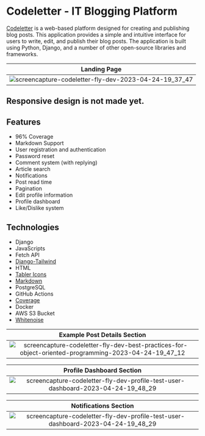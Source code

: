 # Codeletter - IT Blogging Platform

[Codeletter](https://codeletter.fly.dev/) is a web-based platform designed for creating and publishing blog posts. This application provides a simple and intuitive interface for users to write, edit, and publish their blog posts. The application is built using Python, Django, and a number of other open-source libraries and frameworks.

| Landing Page |
|:--:|
| ![screencapture-codeletter-fly-dev-2023-04-24-19_37_47](https://user-images.githubusercontent.com/111734497/234094401-f502aeb4-768a-4fba-814d-6d599bbecb00.png) |

## Responsive design is not made yet.

## Features 

- 96% Coverage
- Markdown Support
- User registration and authentication
- Password reset
- Comment system (with replying)
- Article search
- Notifications
- Post read time
- Pagination
- Edit profile information
- Profile dashboard
- Like/Dislike system

## Technologies

- Django
- JavaScripts
- Fetch API
- [Django-Tailwind](https://github.com/timonweb/django-tailwind)
- HTML
- [Tabler Icons](https://icon-sets.iconify.design/tabler/)
- [Markdown](https://pypi.org/project/Markdown/)
- PostgreSQL
- GitHub Actions
- [Coverage](https://coverage.readthedocs.io/en/7.2.3/)
- Docker
- AWS S3 Bucket
- [Whitenoise](https://github.com/evansd/whitenoise)

| Example Post Details Section |
|:--:| 
| ![screencapture-codeletter-fly-dev-best-practices-for-object-oriented-programming-2023-04-24-19_47_12](https://user-images.githubusercontent.com/111734497/234094817-90fbd30f-71a3-475d-97e4-ebe025ea98a0.png) | 

| Profile Dashboard Section |
|:--:|
| ![screencapture-codeletter-fly-dev-profile-test-user-dashboard-2023-04-24-19_48_29](https://user-images.githubusercontent.com/111734497/234095427-a29c06c8-31a9-4cec-9c63-d21cadcd92f4.png) |

| Notifications Section |
|:--:|
| ![screencapture-codeletter-fly-dev-profile-test-user-dashboard-2023-04-24-19_48_29](https://user-images.githubusercontent.com/111734497/234097151-446e3ba0-5888-42db-ba5c-51a0b2750cbc.png) |
